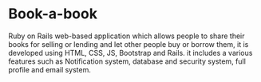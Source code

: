 # Book-a-book
Ruby on Rails web-based application which allows people to share their books for selling or lending and let other people buy or borrow them, it is developed using HTML, CSS, JS, Bootstrap and Rails. it includes a various features such as Notification system, database and security system, full profile and email system.
